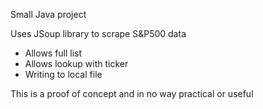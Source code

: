 Small Java project

Uses JSoup library to scrape S&P500 data
  - Allows full list
  - Allows lookup with ticker
  - Writing to local file

This is a proof of concept and in no way practical or useful
